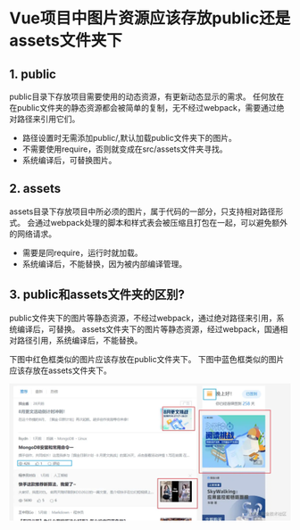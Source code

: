 # Vue项目中图片资源应该存放public还是assets文件夹下

## 1. public

public目录下存放项目需要使用的动态资源，有更新动态显示的需求。
任何放在在public文件夹的静态资源都会被简单的复制，无不经过webpack，需要通过绝对路径来引用它们。

* 路径设置时无需添加public/,默认加载public文件夹下的图片。
* 不需要使用require，否则就变成在src/assets文件夹寻找。
* 系统编译后，可替换图片。

## 2. assets

assets目录下存放项目中所必须的图片，属于代码的一部分，只支持相对路径形式。
会通过webpack处理的脚本和样式表会被压缩且打包在一起，可以避免额外的网络请求。

* 需要是同require，运行时就加载。
* 系统编译后，不能替换，因为被内部编译管理。

## 3. public和assets文件夹的区别?

public文件夹下的图片等静态资源，不经过webpack，通过绝对路径来引用，系统编译后，可替换。
assets文件夹下的图片等静态资源，经过webpack，国通相对路径引用，系统编译后，不能替换。

下图中红色框类似的图片应该存放在public文件夹下。
下图中蓝色框类似的图片应该存放在assets文件夹下。

![](./assets/public_and_assets.png)